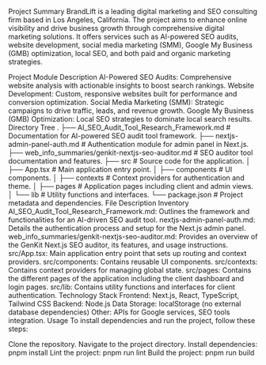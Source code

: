Project Summary
BrandLift is a leading digital marketing and SEO consulting firm based in Los Angeles, California. The project aims to enhance online visibility and drive business growth through comprehensive digital marketing solutions. It offers services such as AI-powered SEO audits, website development, social media marketing (SMM), Google My Business (GMB) optimization, local SEO, and both paid and organic marketing strategies.

Project Module Description
AI-Powered SEO Audits: Comprehensive website analysis with actionable insights to boost search rankings.
Website Development: Custom, responsive websites built for performance and conversion optimization.
Social Media Marketing (SMM): Strategic campaigns to drive traffic, leads, and revenue growth.
Google My Business (GMB) Optimization: Local SEO strategies to dominate local search results.
Directory Tree
.
├── AI_SEO_Audit_Tool_Research_Framework.md  # Documentation for AI-powered SEO audit tool framework.
├── nextjs-admin-panel-auth.md                # Authentication module for admin panel in Next.js.
├── web_info_summaries/genkit-nextjs-seo-auditor.md  # SEO auditor tool documentation and features.
├── src                                      # Source code for the application.
│   ├── App.tsx                              # Main application entry point.
│   ├── components                            # UI components.
│   ├── contexts                              # Context providers for authentication and theme.
│   ├── pages                                 # Application pages including client and admin views.
│   └── lib                                   # Utility functions and interfaces.
└── package.json                              # Project metadata and dependencies.
File Description Inventory
AI_SEO_Audit_Tool_Research_Framework.md: Outlines the framework and functionalities for an AI-driven SEO audit tool.
nextjs-admin-panel-auth.md: Details the authentication process and setup for the Next.js admin panel.
web_info_summaries/genkit-nextjs-seo-auditor.md: Provides an overview of the GenKit Next.js SEO auditor, its features, and usage instructions.
src/App.tsx: Main application entry point that sets up routing and context providers.
src/components: Contains reusable UI components.
src/contexts: Contains context providers for managing global state.
src/pages: Contains the different pages of the application including the client dashboard and login pages.
src/lib: Contains utility functions and interfaces for client authentication.
Technology Stack
Frontend: Next.js, React, TypeScript, Tailwind CSS
Backend: Node.js
Data Storage: localStorage (no external database dependencies)
Other: APIs for Google services, SEO tools integration.
Usage
To install dependencies and run the project, follow these steps:

Clone the repository.
Navigate to the project directory.
Install dependencies:
pnpm install
Lint the project:
pnpm run lint
Build the project:
pnpm run build